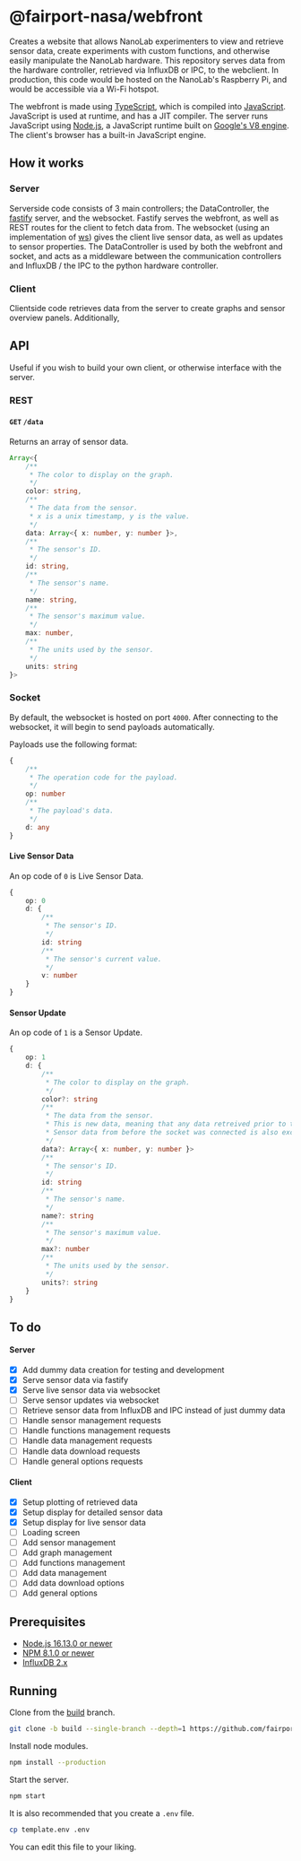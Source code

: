 # @fairport-nasa/webfront
Creates a website that allows NanoLab experimenters to view and retrieve sensor data, create experiments with custom functions, and otherwise easily manipulate the NanoLab hardware. This repository serves data from the hardware controller, retrieved via InfluxDB or IPC, to the webclient. In production, this code would be hosted on the NanoLab's Raspberry Pi, and would be accessible via a Wi-Fi hotspot.

The webfront is made using [TypeScript](https://www.typescriptlang.org/), which is compiled into [JavaScript](https://www.javascript.com/). JavaScript is used at runtime, and has a JIT compiler. The server runs JavaScript using [Node.js](https://nodejs.org/en/), a JavaScript runtime built on [Google's V8 engine](https://v8.dev/). The client's browser has a built-in JavaScript engine.

## How it works

### Server
Serverside code consists of 3 main controllers; the DataController, the [fastify](https://www.fastify.io/) server, and the websocket. Fastify serves the webfront, as well as REST routes for the client to fetch data from. The websocket (using an implementation of [ws](https://github.com/websockets/ws)) gives the client live sensor data, as well as updates to sensor properties. The DataController is used by both the webfront and socket, and acts as a middleware between the communication controllers and InfluxDB / the IPC to the python hardware controller.

### Client
Clientside code retrieves data from the server to create graphs and sensor overview panels. Additionally, 

## API
Useful if you wish to build your own client, or otherwise interface with the server.

### REST

#### `GET` `/data`
Returns an array of sensor data.
```ts
Array<{
    /**
     * The color to display on the graph.
     */
    color: string,
    /**
     * The data from the sensor.
     * x is a unix timestamp, y is the value.
     */
    data: Array<{ x: number, y: number }>,
    /**
     * The sensor's ID.
     */
    id: string,
    /**
     * The sensor's name.
     */
    name: string,
    /**
     * The sensor's maximum value.
     */
    max: number,
    /**
     * The units used by the sensor.
     */
    units: string
}>
```

### Socket
By default, the websocket is hosted on port `4000`. After connecting to the websocket, it will begin to send payloads automatically.

Payloads use the following format:
```ts
{
    /**
     * The operation code for the payload.
     */
    op: number
    /**
     * The payload's data.
     */
    d: any
}
```

#### Live Sensor Data
An op code of `0` is Live Sensor Data.
```ts
{
    op: 0
    d: {
        /**
         * The sensor's ID.
         */
        id: string
        /**
         * The sensor's current value.
         */
        v: number
    }
}
```

#### Sensor Update
An op code of `1` is a Sensor Update.
```ts
{
    op: 1
    d: {
        /**
         * The color to display on the graph.
         */
        color?: string
        /**
         * The data from the sensor.
         * This is new data, meaning that any data retreived prior to the last payload is omitted.
         * Sensor data from before the socket was connected is also excluded.
         */
        data?: Array<{ x: number, y: number }>
        /**
         * The sensor's ID.
         */
        id: string
        /**
         * The sensor's name.
         */
        name?: string
        /**
         * The sensor's maximum value.
         */
        max?: number
        /**
         * The units used by the sensor.
         */
        units?: string
    }
}
```

## To do

#### Server
- [x] Add dummy data creation for testing and development
- [x] Serve sensor data via fastify
- [x] Serve live sensor data via websocket
- [ ] Serve sensor updates via websocket
- [ ] Retrieve sensor data from InfluxDB and IPC instead of just dummy data
- [ ] Handle sensor management requests
- [ ] Handle functions management requests
- [ ] Handle data management requests
- [ ] Handle data download requests
- [ ] Handle general options requests

#### Client
- [x] Setup plotting of retrieved data
- [x] Setup display for detailed sensor data
- [x] Setup display for live sensor data
- [ ] Loading screen
- [ ] Add sensor management
- [ ] Add graph management
- [ ] Add functions management
- [ ] Add data management
- [ ] Add data download options
- [ ] Add general options

## Prerequisites
- [Node.js 16.13.0 or newer](https://nodejs.org/en/)
- [NPM 8.1.0 or newer](https://www.npmjs.com/)
- [InfluxDB 2.x](https://www.influxdata.com/)

## Running
Clone from the [build](https://github.com/fairport-nasa/webfront/tree/build) branch.
```sh
git clone -b build --single-branch --depth=1 https://github.com/fairport-nasa/webfront.git
```

Install node modules.
```sh
npm install --production
```

Start the server.
```sh
npm start
```

It is also recommended that you create a `.env` file.
```sh
cp template.env .env
```
You can edit this file to your liking.
